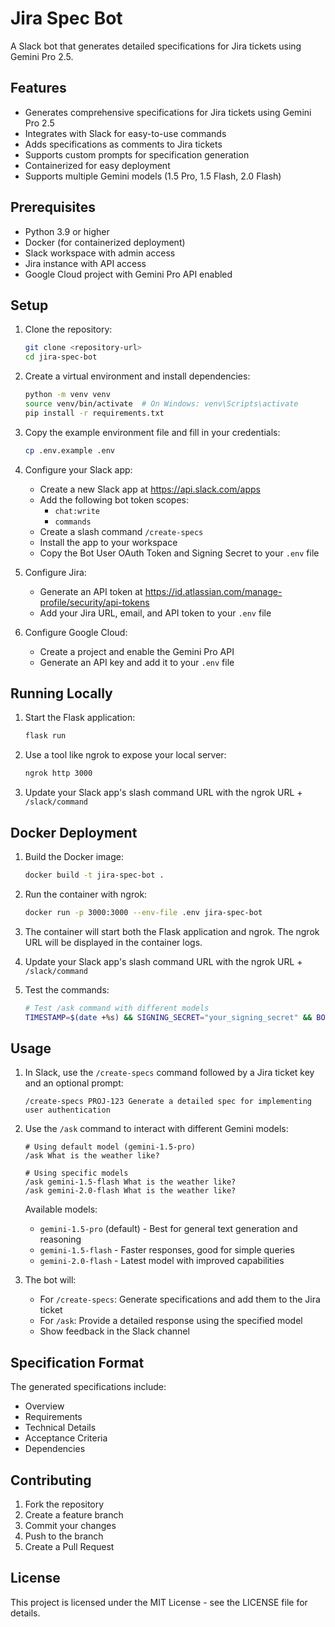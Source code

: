 # Jira Spec Bot

A Slack bot that generates detailed specifications for Jira tickets using Gemini Pro 2.5.

## Features

- Generates comprehensive specifications for Jira tickets using Gemini Pro 2.5
- Integrates with Slack for easy-to-use commands
- Adds specifications as comments to Jira tickets
- Supports custom prompts for specification generation
- Containerized for easy deployment
- Supports multiple Gemini models (1.5 Pro, 1.5 Flash, 2.0 Flash)

## Prerequisites

- Python 3.9 or higher
- Docker (for containerized deployment)
- Slack workspace with admin access
- Jira instance with API access
- Google Cloud project with Gemini Pro API enabled

## Setup

1. Clone the repository:
   ```bash
   git clone <repository-url>
   cd jira-spec-bot
   ```

2. Create a virtual environment and install dependencies:
   ```bash
   python -m venv venv
   source venv/bin/activate  # On Windows: venv\Scripts\activate
   pip install -r requirements.txt
   ```

3. Copy the example environment file and fill in your credentials:
   ```bash
   cp .env.example .env
   ```

4. Configure your Slack app:
   - Create a new Slack app at https://api.slack.com/apps
   - Add the following bot token scopes:
     - `chat:write`
     - `commands`
   - Create a slash command `/create-specs`
   - Install the app to your workspace
   - Copy the Bot User OAuth Token and Signing Secret to your `.env` file

5. Configure Jira:
   - Generate an API token at https://id.atlassian.com/manage-profile/security/api-tokens
   - Add your Jira URL, email, and API token to your `.env` file

6. Configure Google Cloud:
   - Create a project and enable the Gemini Pro API
   - Generate an API key and add it to your `.env` file

## Running Locally

1. Start the Flask application:
   ```bash
   flask run
   ```

2. Use a tool like ngrok to expose your local server:
   ```bash
   ngrok http 3000
   ```

3. Update your Slack app's slash command URL with the ngrok URL + `/slack/command`

## Docker Deployment

1. Build the Docker image:
   ```bash
   docker build -t jira-spec-bot .
   ```

2. Run the container with ngrok:
   ```bash
   docker run -p 3000:3000 --env-file .env jira-spec-bot
   ```

3. The container will start both the Flask application and ngrok. The ngrok URL will be displayed in the container logs.

4. Update your Slack app's slash command URL with the ngrok URL + `/slack/command`

5. Test the commands:
   ```bash
   # Test /ask command with different models
   TIMESTAMP=$(date +%s) && SIGNING_SECRET="your_signing_secret" && BODY="command=/ask&text=gemini-1.5-flash hello&channel_id=test_channel" && SIG_BASESTRING="v0:${TIMESTAMP}:${BODY}" && SIGNATURE=$(echo -n "$SIG_BASESTRING" | openssl sha256 -hmac "$SIGNING_SECRET" | cut -d' ' -f2) && curl -X POST https://your-ngrok-url/slack/command -H "Content-Type: application/x-www-form-urlencoded" -H "X-Slack-Request-Timestamp: ${TIMESTAMP}" -H "X-Slack-Signature: v0=${SIGNATURE}" -d "${BODY}"
   ```

## Usage

1. In Slack, use the `/create-specs` command followed by a Jira ticket key and an optional prompt:
   ```
   /create-specs PROJ-123 Generate a detailed spec for implementing user authentication
   ```

2. Use the `/ask` command to interact with different Gemini models:
   ```
   # Using default model (gemini-1.5-pro)
   /ask What is the weather like?

   # Using specific models
   /ask gemini-1.5-flash What is the weather like?
   /ask gemini-2.0-flash What is the weather like?
   ```

   Available models:
   - `gemini-1.5-pro` (default) - Best for general text generation and reasoning
   - `gemini-1.5-flash` - Faster responses, good for simple queries
   - `gemini-2.0-flash` - Latest model with improved capabilities

3. The bot will:
   - For `/create-specs`: Generate specifications and add them to the Jira ticket
   - For `/ask`: Provide a detailed response using the specified model
   - Show feedback in the Slack channel

## Specification Format

The generated specifications include:
- Overview
- Requirements
- Technical Details
- Acceptance Criteria
- Dependencies

## Contributing

1. Fork the repository
2. Create a feature branch
3. Commit your changes
4. Push to the branch
5. Create a Pull Request

## License

This project is licensed under the MIT License - see the LICENSE file for details. 